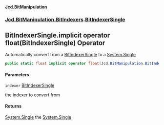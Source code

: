 #### [Jcd.BitManipulation](index.md 'index')
### [Jcd.BitManipulation.BitIndexers](Jcd.BitManipulation.BitIndexers.md 'Jcd.BitManipulation.BitIndexers').[BitIndexerSingle](Jcd.BitManipulation.BitIndexers.BitIndexerSingle.md 'Jcd.BitManipulation.BitIndexers.BitIndexerSingle')

## BitIndexerSingle.implicit operator float(BitIndexerSingle) Operator

Automatically convert from a [BitIndexerSingle](Jcd.BitManipulation.BitIndexers.BitIndexerSingle.md 'Jcd.BitManipulation.BitIndexers.BitIndexerSingle') to a [System.Single](https://docs.microsoft.com/en-us/dotnet/api/System.Single 'System.Single')

```csharp
public static float implicit operator float(Jcd.BitManipulation.BitIndexers.BitIndexerSingle indexer);
```
#### Parameters

<a name='Jcd.BitManipulation.BitIndexers.BitIndexerSingle.op_Implicitfloat(Jcd.BitManipulation.BitIndexers.BitIndexerSingle).indexer'></a>

`indexer` [BitIndexerSingle](Jcd.BitManipulation.BitIndexers.BitIndexerSingle.md 'Jcd.BitManipulation.BitIndexers.BitIndexerSingle')

the indexer to convert from

#### Returns

[System.Single](https://docs.microsoft.com/en-us/dotnet/api/System.Single 'System.Single')
the [System.Single](https://docs.microsoft.com/en-us/dotnet/api/System.Single 'System.Single')